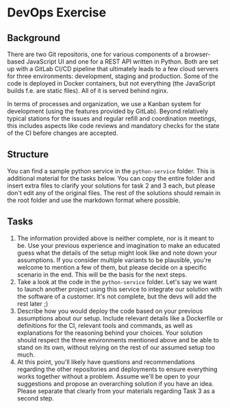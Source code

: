 # DevOps Exercise

## Background

There are two Git repositoris, one for various components of a browser-based JavaScript UI and one for a REST API written in Python. Both are set up with a GitLab CI/CD pipeline that ultimately leads to a few cloud servers for three environments: development, staging and production. Some of the code is deployed in Docker containers, but not everything (the JavaScript builds f.e. are static files). All of it is served behind nginx.

In terms of processes and organization, we use a Kanban system for development (using the features provided by GitLab). Beyond relatively typical stations for the issues and regular refill and coordination meetings, this includes aspects like code reviews and mandatory checks for the state of the CI before changes are accepted.

## Structure

You can find a sample python service in the `python-service` folder. This is additional material for the tasks below. You can copy the entire folder and insert extra files to clarify your solutions for task 2 and 3 each, but please don't edit any of the original files. The rest of the solutions should remain in the root folder and use the markdown format where possible.

## Tasks

1. The information provided above is neither complete, nor is it meant to be. Use your previous experience and imagination to make an educated guess what the details of the setup might look like and note down your assumptions. If you consider multiple variants to be plausible, you're welcome to mention a few of them, but please decide on a specific scenario in the end. This will be the basis for the next steps.
2. Take a look at the code in the `python-service` folder. Let's say we want to launch another project using this service to integrate our solution with the software of a customer. It's not complete, but the devs will add the rest later ;)
3. Describe how you would deploy the code based on your previous assumptions about our setup. Include relevant details like a Dockerfile or definitions for the CI, relevant tools and commands, as well as explanations for the reasoning behind your choices. Your solution should respect the three environments mentioned above and be able to stand on its own, without relying on the rest of our assumed setup too much.
4. At this point, you'll likely have questions and recommendations regarding the other repositories and deployments to ensure everything works together without a problem. Assume we'll be open to your suggestions and propose an overarching solution if you have an idea. Please separate that clearly from your materials regarding Task 3 as a second step.
